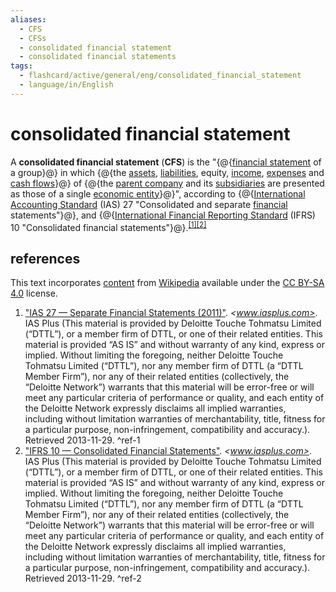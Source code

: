 ```yaml
---
aliases:
  - CFS
  - CFSs
  - consolidated financial statement
  - consolidated financial statements
tags:
  - flashcard/active/general/eng/consolidated_financial_statement
  - language/in/English
---
```


# consolidated financial statement

A __consolidated financial statement__ (__CFS__) is the "{@{[financial statement](financial%20statement.md) of a group}@} in which {@{the [assets](asset.md), [liabilities](liability%20(financial%20accounting).md), equity, [income](income.md), [expenses](expense.md) and [cash flows](cash%20flow.md)}@} of {@{the [parent company](holding%20company.md#parent%20company) and its [subsidiaries](subsidiary.md) are presented as those of a single [economic entity](economic%20entity.md)}@}", according to {@{[International Accounting Standard](International%20Financial%20Reporting%20Standards.md) (IAS) 27 "Consolidated and separate [financial](finance.md) statements"}@}, and {@{[International Financial Reporting Standard](International%20Financial%20Reporting%20Standards.md) (IFRS) 10 "Consolidated financial statements"}@}.<sup>[\[1\]](#^ref-1)</sup><sup>[\[2\]](#^ref-2)</sup> <!--SR:!2026-07-24,506,310!2026-05-10,446,310!2027-09-21,833,330!2026-01-03,314,290!2029-03-26,1283,350-->

## references

This text incorporates [content](https://en.wikipedia.org/wiki/consolidated_financial_statement) from [Wikipedia](Wikipedia.md) available under the [CC BY-SA 4.0](https://creativecommons.org/licenses/by-sa/4.0/) license.

1. ["IAS 27 — Separate Financial Statements (2011)"](http://www.iasplus.com/en/standards/ias/ias27-2011). _<www.iasplus.com>_. IAS Plus (This material is provided by Deloitte Touche Tohmatsu Limited (“DTTL”), or a member firm of DTTL, or one of their related entities. This material is provided “AS IS” and without warranty of any kind, express or implied. Without limiting the foregoing, neither Deloitte Touche Tohmatsu Limited (“DTTL”), nor any member firm of DTTL (a “DTTL Member Firm”), nor any of their related entities (collectively, the “Deloitte Network”) warrants that this material will be error-free or will meet any particular criteria of performance or quality, and each entity of the Deloitte Network expressly disclaims all implied warranties, including without limitation warranties of merchantability, title, fitness for a particular purpose, non-infringement, compatibility and accuracy.). Retrieved 2013-11-29. <a id="^ref-1"></a>^ref-1
2. ["IFRS 10 — Consolidated Financial Statements"](http://www.iasplus.com/en/standards/ifrs/ifrs10). _<www.iasplus.com>_. IAS Plus (This material is provided by Deloitte Touche Tohmatsu Limited (“DTTL”), or a member firm of DTTL, or one of their related entities. This material is provided “AS IS” and without warranty of any kind, express or implied. Without limiting the foregoing, neither Deloitte Touche Tohmatsu Limited (“DTTL”), nor any member firm of DTTL (a “DTTL Member Firm”), nor any of their related entities (collectively, the “Deloitte Network”) warrants that this material will be error-free or will meet any particular criteria of performance or quality, and each entity of the Deloitte Network expressly disclaims all implied warranties, including without limitation warranties of merchantability, title, fitness for a particular purpose, non-infringement, compatibility and accuracy.). Retrieved 2013-11-29. <a id="^ref-2"></a>^ref-2

